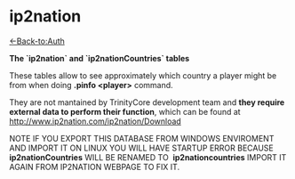 # ip2nation

[<-Back-to:Auth](database-auth.md)

**The \`ip2nation\` and \`ip2nationCountries\` tables**

These tables allow to see approximately which country a player might be from when doing **.pinfo &lt;player&gt;** command.

They are not mantained by TrinityCore development team and **they require external data to perform their function**, which can be found at <http://www.ip2nation.com/ip2nation/Download>

NOTE IF YOU EXPORT THIS DATABASE FROM WINDOWS ENVIROMENT AND IMPORT IT ON LINUX YOU WILL HAVE STARTUP ERROR BECAUSE  **ip2nationCountries** WILL BE RENAMED TO  **ip2nationcountries** IMPORT IT AGAIN FROM IP2NATION WEBPAGE TO FIX IT.

 

 

 

 

 
